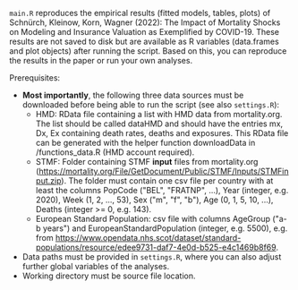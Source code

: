 `main.R` reproduces the empirical results (fitted models, tables, plots) of 
Schnürch, Kleinow, Korn, Wagner (2022): The Impact of Mortality Shocks on Modeling and Insurance Valuation as Exemplified by COVID-19.
These results are not saved to disk but are available as R variables (data.frames and plot objects) after running the script.
Based on this, you can reproduce the results in the paper or run your own analyses.

Prerequisites:
- **Most importantly**, the following three data sources must be downloaded before being able to run the script (see also `settings.R`):
  - HMD: RData file containing a list with HMD data from mortality.org. The list should be called dataHMD and should have the entries mx, Dx, Ex containing death rates, deaths and exposures. This RData file can be generated with the helper function downloadData in /functions_data.R (HMD account required).
  - STMF: Folder containing STMF **input** files from mortality.org (https://mortality.org/File/GetDocument/Public/STMF/Inputs/STMFinput.zip). The folder must contain one csv file per country with at least the columns PopCode ("BEL", "FRATNP", ...), Year (integer, e.g. 2020), Week (1, 2, ..., 53), Sex ("m", "f", "b"), Age (0, 1, 5, 10, ...), Deaths (integer >= 0, e.g. 143).
  - European Standard Population: csv file with columns AgeGroup ("a-b years") and EuropeanStandardPopulation (integer, e.g. 5500), e.g. from https://www.opendata.nhs.scot/dataset/standard-populations/resource/edee9731-daf7-4e0d-b525-e4c1469b8f69.
- Data paths must be provided in `settings.R`, where you can also adjust further global variables of the analyses.
- Working directory must be source file location.
